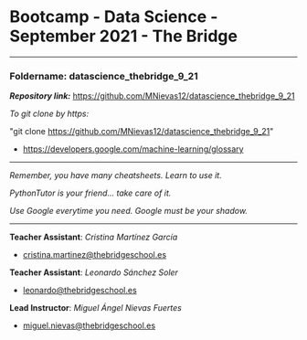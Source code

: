 # Bootcamp - Data Science - September 2021 - The Bridge

----------

### **Foldername**: datascience_thebridge_9_21

***Repository link:*** https://github.com/MNievas12/datascience_thebridge_9_21

*To git clone by https:*

"git clone https://github.com/MNievas12/datascience_thebridge_9_21"

- https://developers.google.com/machine-learning/glossary


---------

*Remember, you have many cheatsheets. Learn to use it.*

*PythonTutor is your friend... take care of it.*

*Use Google everytime you need. Google must be your shadow.*

---------

**Teacher Assistant**: *Cristina Martínez García*

- cristina.martinez@thebridgeschool.es

**Teacher Assistant**: *Leonardo Sánchez Soler*

- leonardo@thebridgeschool.es

**Lead Instructor**: *Miguel Ángel Nievas Fuertes*

- miguel.nievas@thebridgeschool.es